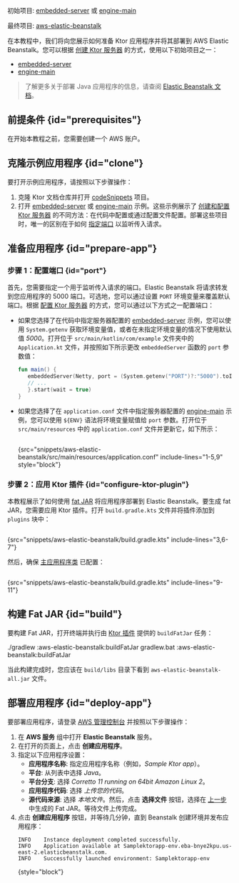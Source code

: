 [//]: # (title: AWS Elastic Beanstalk)

<show-structure for="chapter" depth="2"/>

<tldr>
<p>
<control>初始项目</control>: <a href="https://github.com/ktorio/ktor-documentation/tree/%ktor_version%/codeSnippets/snippets/embedded-server">embedded-server</a> 或
<a href="https://github.com/ktorio/ktor-documentation/tree/%ktor_version%/codeSnippets/snippets/engine-main">engine-main</a>
</p>
<p>
<control>最终项目</control>: <a href="https://github.com/ktorio/ktor-documentation/tree/%ktor_version%/codeSnippets/snippets/aws-elastic-beanstalk">aws-elastic-beanstalk</a>
</p>
</tldr>

在本教程中，我们将向您展示如何准备 Ktor 应用程序并将其部署到 AWS Elastic Beanstalk。您可以根据 [创建 Ktor 服务器](server-create-and-configure.topic) 的方式，使用以下初始项目之一：
* [embedded-server](https://github.com/ktorio/ktor-documentation/tree/%ktor_version%/codeSnippets/snippets/embedded-server)
* [engine-main](https://github.com/ktorio/ktor-documentation/tree/%ktor_version%/codeSnippets/snippets/engine-main)

> 了解更多关于部署 Java 应用程序的信息，请查阅 [Elastic Beanstalk 文档](https://docs.aws.amazon.com/elasticbeanstalk/latest/dg/create_deploy_Java.html)。

## 前提条件 {id="prerequisites"}
在开始本教程之前，您需要创建一个 AWS 账户。

## 克隆示例应用程序 {id="clone"}
要打开示例应用程序，请按照以下步骤操作：

1. 克隆 Ktor 文档仓库并打开 [codeSnippets](https://github.com/ktorio/ktor-documentation/tree/%ktor_version%/codeSnippets) 项目。
2. 打开 [embedded-server](https://github.com/ktorio/ktor-documentation/tree/%ktor_version%/codeSnippets/snippets/embedded-server) 或 [engine-main](https://github.com/ktorio/ktor-documentation/tree/%ktor_version%/codeSnippets/snippets/engine-main) 示例。这些示例展示了 [创建和配置 Ktor 服务器](server-create-and-configure.topic) 的不同方法：在代码中配置或通过配置文件配置。部署这些项目时，唯一的区别在于如何 [指定端口](#port) 以监听传入请求。

## 准备应用程序 {id="prepare-app"}

### 步骤 1：配置端口 {id="port"}

首先，您需要指定一个用于监听传入请求的端口。Elastic Beanstalk 将请求转发到您应用程序的 5000 端口。可选地，您可以通过设置 `PORT` 环境变量来覆盖默认端口。根据 [配置 Ktor 服务器](server-create-and-configure.topic) 的方式，您可以通过以下方式之一配置端口：
* 如果您选择了在代码中指定服务器配置的 [embedded-server](https://github.com/ktorio/ktor-documentation/tree/%ktor_version%/codeSnippets/snippets/embedded-server) 示例，您可以使用 `System.getenv` 获取环境变量值，或者在未指定环境变量的情况下使用默认值 _5000_。打开位于 `src/main/kotlin/com/example` 文件夹中的 `Application.kt` 文件，并按照如下所示更改 `embeddedServer` 函数的 `port` 参数值：
   ```kotlin
   fun main() {
      embeddedServer(Netty, port = (System.getenv("PORT")?:"5000").toInt()) {
      // ...
      }.start(wait = true)
   }
    ```

* 如果您选择了在 `application.conf` 文件中指定服务器配置的 [engine-main](https://github.com/ktorio/ktor-documentation/tree/%ktor_version%/codeSnippets/snippets/engine-main) 示例，您可以使用 `${ENV}` 语法将环境变量赋值给 `port` 参数。打开位于 `src/main/resources` 中的 `application.conf` 文件并更新它，如下所示：
   ```
   ```
  {src="snippets/aws-elastic-beanstalk/src/main/resources/application.conf" include-lines="1-5,9" style="block"}

### 步骤 2：应用 Ktor 插件 {id="configure-ktor-plugin"}
本教程展示了如何使用 [fat JAR](server-fatjar.md) 将应用程序部署到 Elastic Beanstalk。要生成 fat JAR，您需要应用 Ktor 插件。打开 `build.gradle.kts` 文件并将插件添加到 `plugins` 块中：
```groovy
```
{src="snippets/aws-elastic-beanstalk/build.gradle.kts" include-lines="3,6-7"}

然后，确保 [主应用程序类](server-dependencies.topic#create-entry-point) 已配置：
```kotlin
```
{src="snippets/aws-elastic-beanstalk/build.gradle.kts" include-lines="9-11"}

## 构建 Fat JAR {id="build"}
要构建 Fat JAR，打开终端并执行由 [Ktor 插件](#configure-ktor-plugin) 提供的 `buildFatJar` 任务：

<tabs group="os">
<tab title="Linux/macOS" group-key="unix">
<code-block>./gradlew :aws-elastic-beanstalk:buildFatJar</code-block>
</tab>
<tab title="Windows" group-key="windows">
<code-block>gradlew.bat :aws-elastic-beanstalk:buildFatJar</code-block>
</tab>
</tabs>

当此构建完成时，您应该在 `build/libs` 目录下看到 `aws-elastic-beanstalk-all.jar` 文件。

## 部署应用程序 {id="deploy-app"}
要部署应用程序，请登录 [AWS 管理控制台](https://aws.amazon.com/console/) 并按照以下步骤操作：
1. 在 **AWS 服务** 组中打开 **Elastic Beanstalk** 服务。
2. 在打开的页面上，点击 **创建应用程序**。
3. 指定以下应用程序设置：
   * **应用程序名称**: 指定应用程序名称（例如，_Sample Ktor app_）。
   * **平台**: 从列表中选择 _Java_。
   * **平台分支**: 选择 _Corretto 11 running on 64bit Amazon Linux 2_。
   * **应用程序代码**: 选择 _上传您的代码_。
   * **源代码来源**: 选择 _本地文件_。然后，点击 **选择文件** 按钮，选择在 [上一步](#build) 中生成的 Fat JAR。等待文件上传完成。
4. 点击 **创建应用程序** 按钮，并等待几分钟，直到 Beanstalk 创建环境并发布应用程序：
   ```
   INFO    Instance deployment completed successfully.
   INFO    Application available at Samplektorapp-env.eba-bnye2kpu.us-east-2.elasticbeanstalk.com.
   INFO    Successfully launched environment: Samplektorapp-env
   ```
   {style="block"}